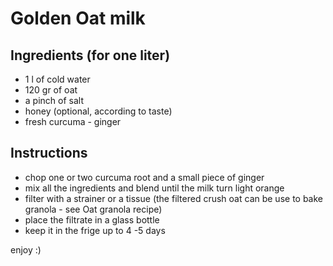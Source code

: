 # Golden Oat milk

## Ingredients (for one liter)

- 1 l of cold water
- 120 gr of oat
- a pinch of salt
- honey (optional, according to taste)
- fresh curcuma - ginger

## Instructions

- chop one or two curcuma root and a small piece of ginger
- mix all the ingredients and blend until the milk turn light orange
- filter with a strainer or a tissue (the filtered crush oat can be use to bake granola - see Oat granola recipe)
- place the filtrate in a glass bottle
- keep it in the frige up to 4 -5 days

enjoy :)
